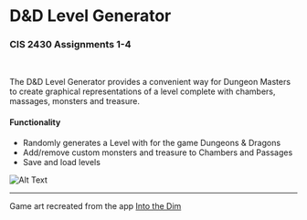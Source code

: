 # D&D Level Generator
### CIS 2430 Assignments 1-4 
<br>

The D&D Level Generator provides a convenient way for Dungeon Masters to create graphical representations of a level complete with chambers, massages, monsters and treasure.

#### Functionality
 - Randomly generates a Level with for the game Dungeons & Dragons
 - Add/remove custom monsters and treasure to Chambers and Passages
 - Save and load levels

![Alt Text](https://media.giphy.com/media/lqS2TfTmdUHNH8FBqU/giphy.gif)

---
Game art recreated from the app [Into the Dim](https://apps.apple.com/ca/app/into-the-dim/id1045102110)

